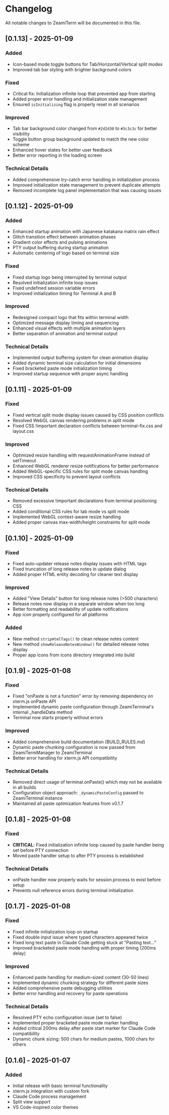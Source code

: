 # Changelog

All notable changes to ZeamiTerm will be documented in this file.

## [0.1.13] - 2025-01-09

### Added
- Icon-based mode toggle buttons for Tab/Horizontal/Vertical split modes
- Improved tab bar styling with brighter background colors

### Fixed
- Critical fix: Initialization infinite loop that prevented app from starting
- Added proper error handling and initialization state management
- Ensured `isInitializing` flag is properly reset in all scenarios

### Improved
- Tab bar background color changed from `#2d2d30` to `#3c3c3c` for better visibility
- Toggle button group background updated to match the new color scheme
- Enhanced hover states for better user feedback
- Better error reporting in the loading screen

### Technical Details
- Added comprehensive try-catch error handling in initialization process
- Improved initialization state management to prevent duplicate attempts
- Removed incomplete log panel implementation that was causing issues

## [0.1.12] - 2025-01-09

### Added
- Enhanced startup animation with Japanese katakana matrix rain effect
- Glitch transition effect between animation phases
- Gradient color effects and pulsing animations
- PTY output buffering during startup animation
- Automatic centering of logo based on terminal size

### Fixed
- Fixed startup logo being interrupted by terminal output
- Resolved initialization infinite loop issues
- Fixed undefined session variable errors
- Improved initialization timing for Terminal A and B

### Improved
- Redesigned compact logo that fits within terminal width
- Optimized message display timing and sequencing
- Enhanced visual effects with multiple animation layers
- Better separation of animation and terminal output

### Technical Details
- Implemented output buffering system for clean animation display
- Added dynamic terminal size calculation for initial dimensions
- Fixed bracketed paste mode initialization timing
- Improved startup sequence with proper async handling

## [0.1.11] - 2025-01-09

### Fixed
- Fixed vertical split mode display issues caused by CSS position conflicts
- Resolved WebGL canvas rendering problems in split mode
- Fixed CSS !important declaration conflicts between terminal-fix.css and layout.css

### Improved
- Optimized resize handling with requestAnimationFrame instead of setTimeout
- Enhanced WebGL renderer resize notifications for better performance
- Added WebGL-specific CSS rules for split mode canvas handling
- Improved CSS specificity to prevent layout conflicts

### Technical Details
- Removed excessive !important declarations from terminal positioning CSS
- Added conditional CSS rules for tab mode vs split mode
- Implemented WebGL context-aware resize handling
- Added proper canvas max-width/height constraints for split mode

## [0.1.10] - 2025-01-09

### Fixed
- Fixed auto-updater release notes display issues with HTML tags
- Fixed truncation of long release notes in update dialog
- Added proper HTML entity decoding for cleaner text display

### Improved
- Added "View Details" button for long release notes (>500 characters)
- Release notes now display in a separate window when too long
- Better formatting and readability of update notifications
- App icon properly configured for all platforms

### Added
- New method `stripHtmlTags()` to clean release notes content
- New method `showReleaseNotesWindow()` for detailed release notes display
- Proper app icons from icons directory integrated into build

## [0.1.9] - 2025-01-08

### Fixed
- Fixed "onPaste is not a function" error by removing dependency on xterm.js onPaste API
- Implemented dynamic paste configuration through ZeamiTerminal's internal _handleData method
- Terminal now starts properly without errors

### Improved
- Added comprehensive build documentation (BUILD_RULES.md)
- Dynamic paste chunking configuration is now passed from ZeamiTermManager to ZeamiTerminal
- Better error handling for xterm.js API compatibility

### Technical Details
- Removed direct usage of terminal.onPaste() which may not be available in all builds
- Configuration object approach: `_dynamicPasteConfig` passed to ZeamiTerminal instance
- Maintained all paste optimization features from v0.1.7

## [0.1.8] - 2025-01-08

### Fixed
- **CRITICAL**: Fixed initialization infinite loop caused by paste handler being set before PTY connection
- Moved paste handler setup to after PTY process is established

### Technical Details
- onPaste handler now properly waits for session.process to exist before setup
- Prevents null reference errors during terminal initialization

## [0.1.7] - 2025-01-08

### Fixed
- Fixed infinite initialization loop on startup
- Fixed double input issue where typed characters appeared twice
- Fixed long text paste in Claude Code getting stuck at "Pasting text..."
- Improved bracketed paste mode handling with proper timing (200ms delay)

### Improved
- Enhanced paste handling for medium-sized content (30-50 lines)
- Implemented dynamic chunking strategy for different paste sizes
- Added comprehensive paste debugging utilities
- Better error handling and recovery for paste operations

### Technical Details
- Resolved PTY echo configuration issue (set to false)
- Implemented proper bracketed paste mode marker handling
- Added critical 200ms delay after paste start marker for Claude Code compatibility
- Dynamic chunk sizing: 500 chars for medium pastes, 1000 chars for others

## [0.1.6] - 2025-01-07

### Added
- Initial release with basic terminal functionality
- xterm.js integration with custom fork
- Claude Code process management
- Split view support
- VS Code-inspired color themes